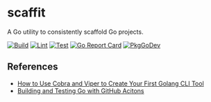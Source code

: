 # scaffit

A Go utility to consistently scaffold Go projects.

[![Build](https://github.com/jedi-knights/scaffit/actions/workflows/build.yml/badge.svg)](https://github.com/jedi-knights/scaffit/actions/workflows/build.yml)
[![Lint](https://github.com/jedi-knights/scaffit/actions/workflows/lint.yml/badge.svg)](https://github.com/jedi-knights/scaffit/actions/workflows/lint.yml)
[![Test](https://github.com/jedi-knights/scaffit/actions/workflows/test.yml/badge.svg)](https://github.com/jedi-knights/scaffit/actions/workflows/test.yml)
[![Go Report Card](https://goreportcard.com/badge/github.com/jedi-knights/scaffit)](https://goreportcard.com/report/github.com/jedi-knights/scaffit)
[![PkgGoDev](https://pkg.go.dev/badge/mod/github.com/jedi-knights/scaffit)](https://pkg.go.dev/mod/github.com/jedi-knights/scaffit)

## References

- [How to Use Cobra and Viper to Create Your First Golang CLI Tool](https://betterprogramming.pub/step-by-step-using-cobra-and-viper-to-create-your-first-golang-cli-tool-8050d7675093)
- [Building and Testing Go with GitHub Acitons](https://docs.github.com/en/actions/automating-builds-and-tests/building-and-testing-go)
